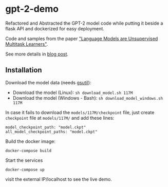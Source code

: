 # gpt-2-demo

Refactored and Abstracted the GPT-2 model code while putting it beside a flask API and dockerized for easy deployment.

Code and samples from the paper ["Language Models are Unsupervised Multitask Learners"](https://d4mucfpksywv.cloudfront.net/better-language-models/language-models.pdf).

See more details in [blog post](https://blog.openai.com/better-language-models/).

## Installation

Download the model data (needs [gsutil](https://cloud.google.com/storage/docs/gsutil_install)):

- Download the model (Linux): `sh download_model.sh 117M`
- Download the model (Windows - Bash): `sh download_model_windows.sh 117M`

In case it fails to download the `models/117M/checkpoint` file, just create `checkpoint` file at `models/117M/` 
and add these lines:

```
model_checkpoint_path: "model.ckpt"
all_model_checkpoint_paths: "model.ckpt"
```

Build the docker image:

```
docker-compose build
```

Start the services

```
docker-compose up
```

visit the external IP/localhost to see the live demo.
